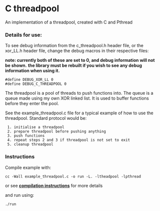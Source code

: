 # C threadpool
An implementation of a threadpool, created with C and Pthread

### Details for use:
To see debug information from the c_threadpool.h header file, or the xor_LL.h header file, change the debug macros in their respective files: 

**note: currently both of these are set to 0, and debug information will not be shown.**
**the library must be rebuilt if you wish to see any debug information when using it.**
```
#define DEBUG_XOR_LL 0
#define DEBUG_C_THREADPOOL 0
```

The threadpool is a pool of threads to push functions into. 
The queue is a queue made using my own XOR linked list. It is used to buffer functions before they enter the pool.

See the example_threadpool.c file for a typical example of how to use the threadpool.
Standard protocol would be:
```
 1. initialise a threadpool
 2. prepare threadpool before pushing anything
 3. push functions
 4. repeat steps 2 and 3 if threadpool is not set to exit
 5. cleanup threadpool
```

### Instructions 
Compile example with:
```
cc -Wall example_threadpool.c -o run -L. -ltheadpool -lpthread
```
or see [**compilation instructions**](https://github.com/brianneville/c_threadpool/blob/master/compilation.md) for more details 

and run using:
```
./run
```
